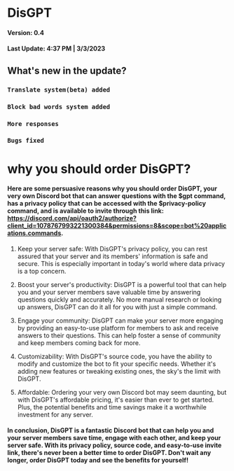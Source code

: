# DisGPT
#### Version: 0.4
#### Last Update: 4:37 PM | 3/3/2023
## What's new in the update?
### `Translate system(beta) added`
### `Block bad words system added`
### `More responses`
### `Bugs fixed`
# why you should order DisGPT?
#### Here are some persuasive reasons why you should order DisGPT, your very own Discord bot that can answer questions with the $gpt command, has a privacy policy that can be accessed with the $privacy-policy command, and is available to invite through this link: https://discord.com/api/oauth2/authorize?client_id=1078767993221300384&permissions=8&scope=bot%20applications.commands.

1. Keep your server safe: With DisGPT's privacy policy, you can rest assured that your server and its members' information is safe and secure. This is especially important in today's world where data privacy is a top concern.

2. Boost your server's productivity: DisGPT is a powerful tool that can help you and your server members save valuable time by answering questions quickly and accurately. No more manual research or looking up answers, DisGPT can do it all for you with just a simple command.

3. Engage your community: DisGPT can make your server more engaging by providing an easy-to-use platform for members to ask and receive answers to their questions. This can help foster a sense of community and keep members coming back for more.

4. Customizability: With DisGPT's source code, you have the ability to modify and customize the bot to fit your specific needs. Whether it's adding new features or tweaking existing ones, the sky's the limit with DisGPT.

5. Affordable: Ordering your very own Discord bot may seem daunting, but with DisGPT's affordable pricing, it's easier than ever to get started. Plus, the potential benefits and time savings make it a worthwhile investment for any server.

#### In conclusion, DisGPT is a fantastic Discord bot that can help you and your server members save time, engage with each other, and keep your server safe. With its privacy policy, source code, and easy-to-use invite link, there's never been a better time to order DisGPT. Don't wait any longer, order DisGPT today and see the benefits for yourself!

